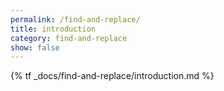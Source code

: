 ```yaml
---
permalink: /find-and-replace/
title: introduction
category: find-and-replace
show: false
---
```


{% tf _docs/find-and-replace/introduction.md %}
